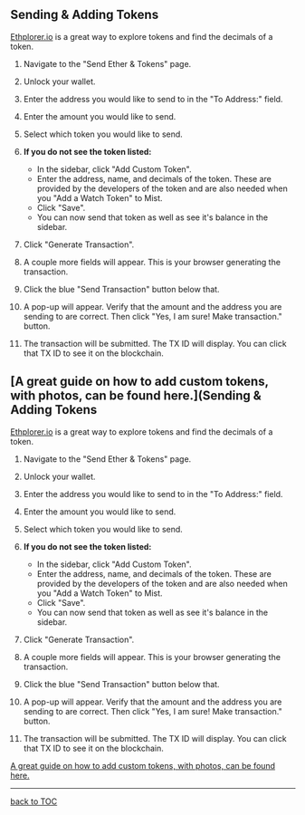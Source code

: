 Sending & Adding Tokens
-----------------------

[Ethplorer.io](https://ethplorer.io/) is a great way to explore tokens and find the decimals of a token.
1. Navigate to the "Send Ether & Tokens" page.
2. Unlock your wallet.
3. Enter the address you would like to send to in the "To Address:" field.
4. Enter the amount you would like to send.
5. Select which token you would like to send.
6. **If you do not see the token listed:**

   * In the sidebar, click "Add Custom Token".
   * Enter the address, name, and decimals of the token. These are provided by the developers of the token and are also needed when you "Add a Watch Token" to Mist.
   * Click "Save".
   * You can now send that token as well as see it's balance in the sidebar.

7. Click "Generate Transaction".

8. A couple more fields will appear. This is your browser generating the transaction.
9. Click the blue "Send Transaction" button below that.
10. A pop-up will appear. Verify that the amount and the address you are sending to are correct. Then click "Yes, I am sure! Make transaction." button.
11. The transaction will be submitted. The TX ID will display. You can click that TX ID to see it on the blockchain.

[A great guide on how to add custom tokens, with photos, can be found here.](Sending & Adding Tokens
-----------------------

[Ethplorer.io](https://ethplorer.io/) is a great way to explore tokens and find the decimals of a token.
1. Navigate to the "Send Ether & Tokens" page.
2. Unlock your wallet.
3. Enter the address you would like to send to in the "To Address:" field.
4. Enter the amount you would like to send.
5. Select which token you would like to send.
6. **If you do not see the token listed:**

   * In the sidebar, click "Add Custom Token".
   * Enter the address, name, and decimals of the token. These are provided by the developers of the token and are also needed when you "Add a Watch Token" to Mist.
   * Click "Save".
   * You can now send that token as well as see it's balance in the sidebar.

7. Click "Generate Transaction".

8. A couple more fields will appear. This is your browser generating the transaction.
9. Click the blue "Send Transaction" button below that.
10. A pop-up will appear. Verify that the amount and the address you are sending to are correct. Then click "Yes, I am sure! Make transaction." button.
11. The transaction will be submitted. The TX ID will display. You can click that TX ID to see it on the blockchain.

[A great guide on how to add custom tokens, with photos, can be found here.](https://github.com/Zwilla/mytokenwallet.com/blob/master/docs/Adding_a_Custom_Token_to_MyTokenWallet.md)

***
[back to TOC](https://github.com/Zwilla/mytokenwallet.com/blob/master/docs/DOCS-TOC.md)

